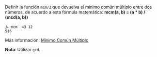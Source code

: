 Definir la función ```mcm/2``` que devuelva el mínimo común múltiplo entre dos números,
de acuerdo a esta fórmula matemática: **mcm(a, b) = (a * b) / (mcd(a, b))**

```
ム mcm  43 12
516
```


Más información: [Mínimo Común Múltiplo](http://es.wikipedia.org/wiki/M%C3%ADnimo_com%C3%BAn_m%C3%BAltiplo)

**Nota**: Utilizar ```gcd```.
